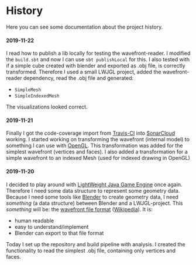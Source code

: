 # History

Here you can see some documentation about the project history.

#### 2019-11-22
I read how to publish a lib locally for testing the wavefront-reader.
I modified the `build.sbt` and now I can use `sbt publishLocal` for this.
I also tested with if a simple cube created with blender and exported as .obj file, is correctly transformed.
Therefore I used a small LWJGL project, added the wavefront-reader dependency, read the .obj file and generated:
* `SimpleMesh`
* `SimpleIndexedMesh`

The visualizations looked correct.

#### 2019-11-21
Finally I got the code-coverage import from [Travis-CI][travis-ci] into [SonarCloud][sonarcloud] working.
I started working on transforming the wavefront (internal model) to something I can use with [OpenGL][opengl].
This transformation was added for the simplest wavefront (vertices and faces). 
I also added a transformation for a simple wavefront to an indexed Mesh (used for indexed drawing in OpenGL)

#### 2019-11-20
I decided to play around with [LightWeight Java Game Engine][lwjgl] once again.
Therefore I need some data structure to represent some geometry data.
Because I need some tools like [Blender][blender] to create geometry data, I need _something_ (a data structure) between Blender and a LWJGL-project.
This _something_ will be: the [wavefront file format][wavefront] ([Wikipedia][wavefront-wiki]).
It is:
* human readable
* easy to understand/implement
* Blender can export to that file format

Today I set up the repository and build pipeline with analysis.
I created the functionality to read the simplest .obj file, containing only vertices and faces. 

[blender]: https://www.blender.org/
[lwjgl]: https://www.lwjgl.org/
[opengl]: https://www.opengl.org/
[sonarcloud]: https://sonarcloud.io/dashboard?id=mwttg_wavefront-reader
[travis-ci]: https://github.com/mwttg/wavefront-reader
[wavefront]: http://paulbourke.net/dataformats/obj/
[wavefront-wiki]: https://en.wikipedia.org/wiki/Wavefront_.obj_file
